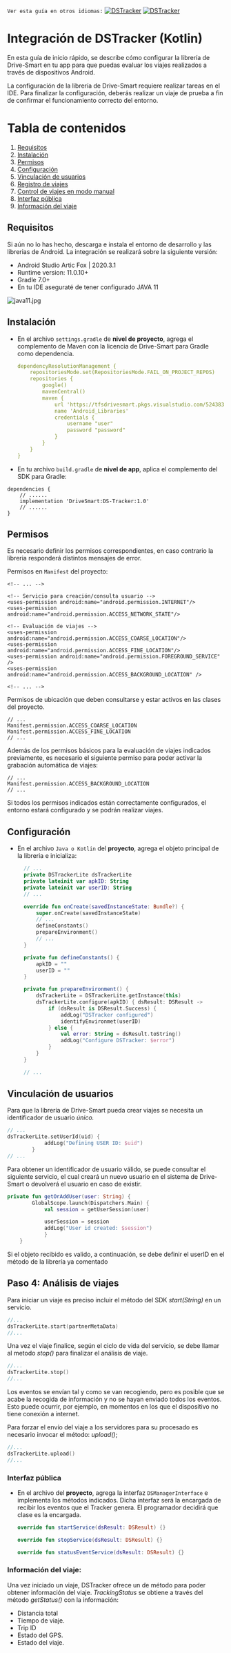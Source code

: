 `Ver esta guía en otros idiomas:`  [![DSTracker](https://img.shields.io/badge/DSTracker%20Integration-English-success)](https://github.com/DriveSmart-MobileTeam/dstracker_lite_integration_sample/blob/main/README.md)
[![DSTracker](https://img.shields.io/badge/DSTracker%20Integration-Java-success)](https://github.com/DriveSmart-MobileTeam/dstracker_lite_integration_sample/blob/main/README-JAVA-ES.md)

# Integración de DSTracker (Kotlin)

En esta guía de inicio rápido, se describe cómo configurar la librería de Drive-Smart en tu app para que puedas evaluar los viajes realizados a través de dispositivos Android.

La configuración de la librería de Drive-Smart requiere realizar tareas en el IDE. Para finalizar la configuración, deberás realizar un viaje de prueba a fin de confirmar el funcionamiento correcto del entorno.

# Tabla de contenidos
1. [Requisitos](#requisitos)
2. [Instalación](#instalacin)
3. [Permisos](#permisos)
4. [Configuración](#configuracin)
5. [Vinculación de usuarios](#vinculacin-de-usuarios)
6. [Registro de viajes](#registro-de-viajes)
  1. [Control de viajes en modo manual](#control-de-viajes-en-modo-manual)
  2. [Interfaz pública](#interfaz-pblica)
  3. [Información del viaje](#informacin-del-viaje)

## Requisitos
Si aún no lo has hecho, descarga e instala el entorno de desarrollo y las librerias de Android. La integración se realizará sobre la siguiente versión:
* Android Studio Artic Fox | 2020.3.1
* Runtime version: 11.0.10+
* Gradle 7.0+
* En tu IDE aseguraté de tener configurado JAVA 11

![java11.jpg](https://i.imgur.com/2IcZ1Tv.jpeg)

## Instalación

* En el archivo `settings.gradle` de **nivel de proyecto**, agrega el complemento de Maven con la licencia de Drive-Smart para Gradle como dependencia.

  ```yaml
  dependencyResolutionManagement {
      repositoriesMode.set(RepositoriesMode.FAIL_ON_PROJECT_REPOS)
      repositories {
          google()
          mavenCentral()
          maven {
              url 'https://tfsdrivesmart.pkgs.visualstudio.com/5243836b-8777-4cb6-aded-44ab518bc748/_packaging/Android_Libraries/maven/v1'
              name 'Android_Libraries'
              credentials {
                  username "user"
                  password "password"
              }
          }
      }
  }
  ```
* En tu archivo `build.gradle` de **nivel de app**, aplica el complemento del SDK para Gradle:

```
dependencies {
	// ......
	implementation 'DriveSmart:DS-Tracker:1.0'
  	// ......
}
```


## Permisos

Es necesario definir los permisos correspondientes, en caso contrario la libreria responderá distintos mensajes de error.

Permisos en `Manifest` del proyecto:

```
<!-- ... -->

<!-- Servicio para creación/consulta usuario -->
<uses-permission android:name="android.permission.INTERNET"/>
<uses-permission android:name="android.permission.ACCESS_NETWORK_STATE"/>

<!-- Evaluación de viajes -->
<uses-permission android:name="android.permission.ACCESS_COARSE_LOCATION"/>
<uses-permission android:name="android.permission.ACCESS_FINE_LOCATION"/>
<uses-permission android:name="android.permission.FOREGROUND_SERVICE" />
<uses-permission android:name="android.permission.ACCESS_BACKGROUND_LOCATION" />

<!-- ... -->
```
Permisos de ubicación que deben consultarse y estar activos en las clases del proyecto.
```
// ...
Manifest.permission.ACCESS_COARSE_LOCATION
Manifest.permission.ACCESS_FINE_LOCATION
// ...
```

Además de los permisos básicos para la evaluación de viajes indicados previamente, es necesario el siguiente permiso para poder activar la grabación automática de viajes:

```
// ...
Manifest.permission.ACCESS_BACKGROUND_LOCATION
// ...
```

Si todos los permisos indicados están correctamente configurados, el entorno estará configurado y se podrán realizar viajes.



## Configuración
* En el archivo `Java o Kotlin` del **proyecto**, agrega el objeto principal de la libreria e inicializa:

  ```kotlin
    // ...
    private DSTrackerLite dsTrackerLite
    private lateinit var apkID: String
    private lateinit var userID: String
    // ...
  
    override fun onCreate(savedInstanceState: Bundle?) {
        super.onCreate(savedInstanceState)
        // ...
        defineConstants()
        prepareEnvironment()
        // ...
    }
  
    private fun defineConstants() {
        apkID = ""
        userID = ""
    }
  
    private fun prepareEnvironment() {
        dsTrackerLite = DSTrackerLite.getInstance(this)
        dsTrackerLite.configure(apkID) { dsResult: DSResult ->
            if (dsResult is DSResult.Success) {
                addLog("DSTracker configured")
                identifyEnvironmet(userID)
            } else {
                val error: String = dsResult.toString()
                addLog("Configure DSTracker: $error")
            }
        }
    }
  
    // ...
  ```

## Vinculación de usuarios
Para que la librería de Drive-Smart pueda crear viajes se necesita un identificador de usuario *único.*

```kotlin
// ... 
dsTrackerLite.setUserId(uid) {
            addLog("Defining USER ID: $uid")
        }
// ... 
```

Para obtener un identificador de usuario válido, se puede consultar el siguiente servicio, el cual creará un nuevo usuario en el sistema de Drive-Smart o devolverá el usuario en caso de existir.

```kotlin
private fun getOrAddUser(user: String) {
        GlobalScope.launch(Dispatchers.Main) {
            val session = getUserSession(user)

            userSession = session
            addLog("User id created: $session")
            }
    }
```

Si el objeto recibido es valido, a continuación, se debe definir el userID en el método de la librería ya comentado


## Paso 4: Análisis de viajes

Para iniciar un viaje es preciso incluir el método del SDK *start(String)* en un servicio.
```kotlin
//...
dsTrackerLite.start(partnerMetaData)
//...
```

Una vez el viaje finalice, según el ciclo de vida del servicio, se debe llamar al metodo *stop()* para finalizar el análisis de viaje.
```kotlin
//...
dsTrackerLite.stop()
//...
```
Los eventos se envían tal y como se van recogiendo, pero es posible que se acabe la recogida de información y no se hayan enviado todos los eventos. Esto puede ocurrir, por ejemplo, en momentos en los que el dispositivo no tiene conexión a internet.

Para forzar el envío del viaje a los servidores para su procesado es necesario invocar el método:
*upload()*;
```kotlin
//...
dsTrackerLite.upload()
//...
```

### Interfaz pública
* En el archivo del **proyecto**, agrega la interfaz `DSManagerInterface` e implementa los métodos indicados. Dicha interfaz será la encargada de recibir los eventos que el Tracker genera. El programador decidirá que clase es la encargada.

  ```kotlin
  override fun startService(dsResult: DSResult) {}
  
  override fun stopService(dsResult: DSResult) {}
  
  override fun statusEventService(dsResult: DSResult) {}
  ```

### Información del viaje:
Una vez iniciado un viaje, DSTracker ofrece un de método para poder obtener información del viaje. *TrackingStatus* se obtiene a través del método *getStatus()* con la información:
+ Distancia total
+ Tiempo de viaje.
+ Trip ID
+ Estado del GPS.
+ Estado del viaje.


